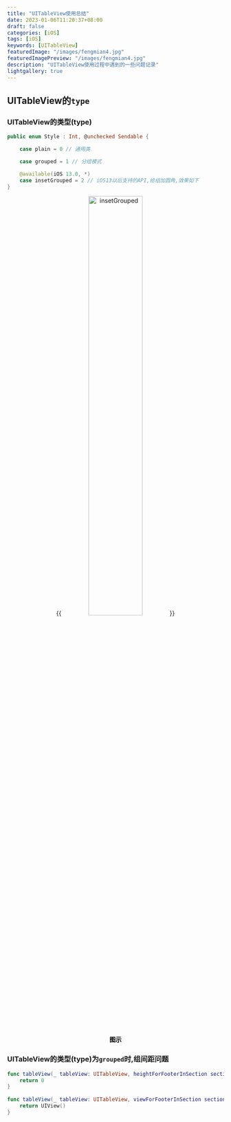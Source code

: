 ```yaml
---
title: "UITableView使用总结"
date: 2023-01-06T11:20:37+08:00
draft: false
categories: [iOS]
tags: [iOS]
keywords: [UITableView]
featuredImage: "/images/fengmian4.jpg"
featuredImagePreview: "/images/fengmian4.jpg"
description: "UITableView使用过程中遇到的一些问题记录"
lightgallery: true
---
```

<!--more-->
## UITableView的`type`
### UITableView的类型(type)
```swift
public enum Style : Int, @unchecked Sendable {

    case plain = 0 // 通用类

    case grouped = 1 // 分组模式

    @available(iOS 13.0, *)
    case insetGrouped = 2 // iOS13以后支持的API,给组加圆角,效果如下
}
```

<center>
{{<image src="https://raw.githubusercontent.com/andy90s/blog-image/master/blog/images/202301062145544.png" src_s="/images/fengmian4.jpg" title="insetGrouped"width="50%">}}
<div style="color:black;"> <b> 图示 </b>  </div>
</center>

### UITableView的类型(type)为`grouped`时,组间距问题
```swift
func tableView(_ tableView: UITableView, heightForFooterInSection section: Int) -> CGFloat {
    return 0
}
    
func tableView(_ tableView: UITableView, viewForFooterInSection section: Int) -> UIView? {
    return UIView()
}
```


